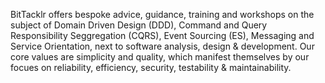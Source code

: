 BitTacklr offers bespoke advice, guidance, training and workshops on the subject of Domain Driven Design (DDD), Command and Query Responsibility Seggregation (CQRS), Event Sourcing (ES), Messaging and Service Orientation, next to software analysis, design & development. Our core values are simplicity and quality, which manifest themselves by our focues on reliability, efficiency, security, testability & maintainability.